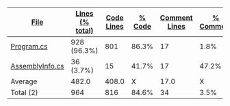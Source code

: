 
|[File](https://github.com/jojo2357/Music-Discord-Rich-Presence/tree/development/Statistics%2Fc%23%2FNameAscending.md%2F)|[Lines (% total)](https://github.com/jojo2357/Music-Discord-Rich-Presence/tree/development/Statistics%2Fc%23%2FLinesAscending.md%2F)|[Code Lines](https://github.com/jojo2357/Music-Discord-Rich-Presence/tree/development/Statistics%2Fc%23%2FCodeDescending.md%2F)|[% Code](https://github.com/jojo2357/Music-Discord-Rich-Presence/tree/development/Statistics%2Fc%23%2FProportionCodeDescending.md%2F)|[Comment Lines](https://github.com/jojo2357/Music-Discord-Rich-Presence/tree/development/Statistics%2Fc%23%2FCommentsDescending.md%2F)|[% Comment](https://github.com/jojo2357/Music-Discord-Rich-Presence/tree/development/Statistics%2Fc%23%2FProportionCommentsDescending.md%2F)|[Blank Lines](https://github.com/jojo2357/Music-Discord-Rich-Presence/tree/development/Statistics%2Fc%23%2FBlanksDescending.md%2F)|[% Blank](https://github.com/jojo2357/Music-Discord-Rich-Presence/tree/development/Statistics%2Fc%23%2FProportionBlanksDescending.md%2F)|
| --- | --- | --- | --- | --- | --- | --- | --- |
|[Program.cs](https://github.com/jojo2357/Music-Discord-Rich-Presence/tree/development/GroovyRP%2FProgram.cs)|928 (96.3%)|801|86.3%|17|1.8%|110|11.9%|
|[AssemblyInfo.cs](https://github.com/jojo2357/Music-Discord-Rich-Presence/tree/development/GroovyRP%2FProperties%2FAssemblyInfo.cs)|36 (3.7%)|15|41.7%|17|47.2%|4|11.1%|
|Average |482.0|408.0|X|17.0|X|57.0|X|
|Total (2)|964|816|84.6%|34| 3.5%|114|11.8%|